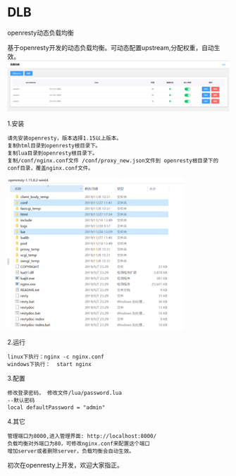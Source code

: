 # DLB
openresty动态负载均衡


基于openresty开发的动态负载均衡。可动态配置upstream,分配权重，自动生效。
<img src="01.png"/>

1.安装

    请先安装openresty，版本选择1.15以上版本。
    复制html目录到openresty根目录下。
    复制lua目录到openresty根目录下。
    复制/conf/nginx.conf文件 /conf/proxy_new.json文件到 openresty根目录下的conf目录，覆盖nginx.conf文件。
   <img src="02.png" style="width:400px;"/>
   
2.运行

    linux下执行：nginx -c nginx.conf   
    windows下执行：  start nginx
   
3.配置

    修改登录密码， 修改文件/lua/password.lua   
    --默认密码   
    local defaultPassword = "admin"
   
4.其它

    管理端口为8000,进入管理界面: http://localhost:8000/
    负载均衡对外端口为80，可修改nginx.conf来配置这个端口
    增加server或者删除server，负载均衡会自动生效。
    
 初次在openresty上开发，欢迎大家指正。
   
